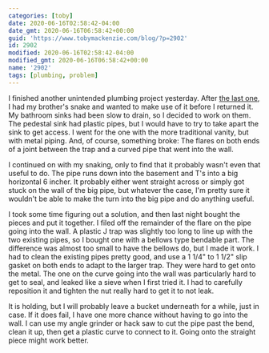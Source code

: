 ```yaml
---
categories: [toby]
date: 2020-06-16T02:58:42-04:00
date_gmt: 2020-06-16T06:58:42+00:00
guid: 'https://www.tobymackenzie.com/blog/?p=2902'
id: 2902
modified: 2020-06-16T02:58:42-04:00
modified_gmt: 2020-06-16T06:58:42+00:00
name: '2902'
tags: [plumbing, problem]
---
```


I finished another unintended plumbing project yesterday.<!--more-->  After [the last one](/blog/2020/05/29/2875/), I had my brother's snake and wanted to make use of it before I returned it.  My bathroom sinks had been slow to drain, so I decided to work on them.  The pedestal sink had plastic pipes, but I would have to try to take apart the sink to get access.  I went for the one with the more traditional vanity, but with metal piping.  And, of course, something broke:  The flares on both ends of a joint between the trap and a curved pipe that went into the wall.

I continued on with my snaking, only to find that it probably wasn't even that useful to do.  The pipe runs down into the basement and T's into a big horizontal 6 incher.  It probably either went straight across or simply got stuck on the wall of the big pipe, but whatever the case, I'm pretty sure it wouldn't be able to make the turn into the big pipe and do anything useful.

I took some time figuring out a solution, and then last night bought the pieces and put it together.  I filed off the remainder of the flare on the pipe going into the wall.  A plastic J trap was slightly too long to line up with the two existing pipes, so I bought one with a bellows type bendable part.  The difference was almost too small to have the bellows do, but I made it work.  I had to clean the existing pipes pretty good, and use a 1 1/4" to 1 1/2" slip gasket on both ends to adapt to the larger trap.  They were hard to get onto the metal.  The one on the curve going into the wall was particularly hard to get to seal, and leaked like a sieve when I first tried it.  I had to carefully reposition it and tighten the nut really hard to get it to not leak.

It is holding, but I will probably leave a bucket underneath for a while, just in case.  If it does fail, I have one more chance without having to go into the wall.  I can use my angle grinder or hack saw to cut the pipe past the bend, clean it up, then get a plastic curve to connect to it.  Going onto the straight piece might work better.
